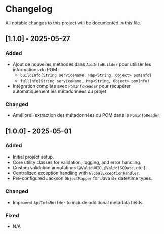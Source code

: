 # Changelog

All notable changes to this project will be documented in this file.

## [1.1.0] - 2025-05-27
### Added
- Ajout de nouvelles méthodes dans `ApiInfoBuilder` pour utiliser les informations du POM :
  - `buildInfo(String serviceName, Map<String, Object> pomInfo)`
  - `fullInfo(String serviceName, Map<String, Object> pomInfo)`
- Intégration complète avec `PomInfoReader` pour récupérer automatiquement les métadonnées du projet

### Changed
- Amélioré l'extraction des métadonnées du POM dans le `PomInfoReader`

## [1.0.0] - 2025-05-01
### Added
- Initial project setup.
- Core utility classes for validation, logging, and error handling.
- Custom validation annotations (`@ValidUUID`, `@ValidISODate`, etc.).
- Centralized exception handling with `GlobalExceptionHandler`.
- Pre-configured Jackson `ObjectMapper` for Java 8+ date/time types.

### Changed
- Improved `ApiInfoBuilder` to include additional metadata fields.

### Fixed
- N/A
